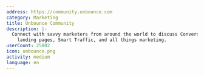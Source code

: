 ```yaml
---
address: https://community.unbounce.com
category: Marketing
title: Unbounce Community
description: |-
  Connect with savvy marketers from around the world to discuss Conversion Intelligence,
    landing pages, Smart Traffic, and all things marketing.
userCount: 25802
icon: unbounce.png
activity: medium
language: en
---
```


